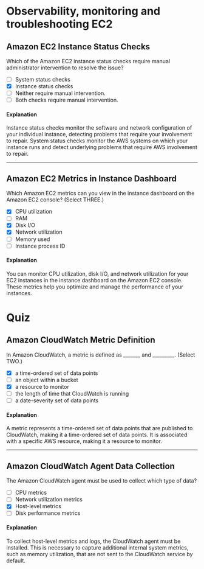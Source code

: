 # Observability, monitoring and troubleshooting EC2

## Amazon EC2 Instance Status Checks

Which of the Amazon EC2 instance status checks require manual administrator intervention to resolve the issue?

- [ ] System status checks
- [x] Instance status checks
- [ ] Neither require manual intervention.
- [ ] Both checks require manual intervention.

#### Explanation

Instance status checks monitor the software and network configuration of your individual instance, detecting problems that require your involvement to repair. System status checks monitor the AWS systems on which your instance runs and detect underlying problems that require AWS involvement to repair.

---

## Amazon EC2 Metrics in Instance Dashboard

Which Amazon EC2 metrics can you view in the instance dashboard on the Amazon EC2 console? (Select THREE.)

- [x] CPU utilization
- [ ] RAM
- [x] Disk I/O
- [x] Network utilization
- [ ] Memory used
- [ ] Instance process ID

#### Explanation

You can monitor CPU utilization, disk I/O, and network utilization for your EC2 instances in the instance dashboard on the Amazon EC2 console. These metrics help you optimize and manage the performance of your instances.

# Quiz

## Amazon CloudWatch Metric Definition

In Amazon CloudWatch, a metric is defined as _______ and _________. (Select TWO.)

- [x] a time-ordered set of data points
- [ ] an object within a bucket
- [x] a resource to monitor
- [ ] the length of time that CloudWatch is running
- [ ] a date-severity set of data points

#### Explanation

A metric represents a time-ordered set of data points that are published to CloudWatch, making it a time-ordered set of data points. It is associated with a specific AWS resource, making it a resource to monitor.

---

## Amazon CloudWatch Agent Data Collection

The Amazon CloudWatch agent must be used to collect which type of data?

- [ ] CPU metrics
- [ ] Network utilization metrics
- [x] Host-level metrics
- [ ] Disk performance metrics

#### Explanation

To collect host-level metrics and logs, the CloudWatch agent must be installed. This is necessary to capture additional internal system metrics, such as memory utilization, that are not sent to the CloudWatch service by default.

